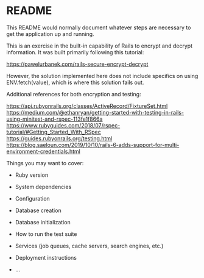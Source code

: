 # README

This README would normally document whatever steps are necessary to get the
application up and running.

This is an exercise in the built-in capability of Rails to encrypt and decrypt information.
It was built primarily following this tutorial:

https://pawelurbanek.com/rails-secure-encrypt-decrypt

However, the solution implemented here does not include specifics on using ENV.fetch(value), which is where this solution fails out.


Additional references for both encryption and testing:

https://api.rubyonrails.org/classes/ActiveRecord/FixtureSet.html
https://medium.com/@ethanryan/getting-started-with-testing-in-rails-using-minitest-and-rspec-113fe1f866a
https://www.rubyguides.com/2018/07/rspec-tutorial/#Getting_Started_With_RSpec
https://guides.rubyonrails.org/testing.html
https://blog.saeloun.com/2019/10/10/rails-6-adds-support-for-multi-environment-credentials.html



Things you may want to cover:

* Ruby version

* System dependencies

* Configuration

* Database creation

* Database initialization

* How to run the test suite

* Services (job queues, cache servers, search engines, etc.)

* Deployment instructions

* ...
